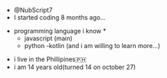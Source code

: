 - @NubScript7
- I started coding 8 months ago...
* programming language i know *
  - javascript (main)
  - python
  -kotlin
  (and i am willing to learn more...)
- i live in the Phillipines🇵🇭
- i am 14 years old(turned 14 on october 27)
